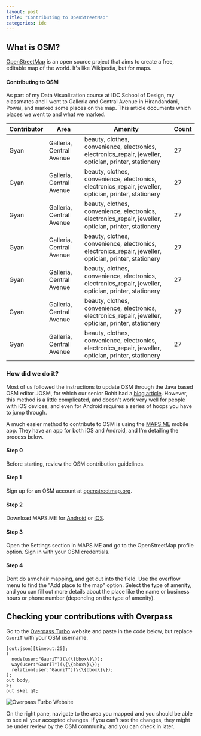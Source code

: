 ```yaml
---
layout: post
title: "Contributing to OpenStreetMap"
categories: idc
---
```


## What is OSM?
[OpenStreetMap](https://www.openstreetmap.org) is an open source project that aims to create a free, editable map of the world. It's like Wikipedia, but for maps.

#### Contributing to OSM
As part of my Data Visualization course at IDC School of Design, my classmates and I went to Galleria and Central Avenue in Hirandandani, Powai, and marked some places on the map. This article documents which places we went to and what we marked.


| Contributor | Area                     | Amenity                                                                                                | Count |
|-------------|--------------------------|--------------------------------------------------------------------------------------------------------|-------|
| Gyan        | Galleria, Central Avenue | beauty, clothes, convenience, electronics, electronics_repair, jeweller, optician, printer, stationery | 27    |
| Gyan        | Galleria, Central Avenue | beauty, clothes, convenience, electronics, electronics_repair, jeweller, optician, printer, stationery | 27    |
| Gyan        | Galleria, Central Avenue | beauty, clothes, convenience, electronics, electronics_repair, jeweller, optician, printer, stationery | 27    |
| Gyan        | Galleria, Central Avenue | beauty, clothes, convenience, electronics, electronics_repair, jeweller, optician, printer, stationery | 27    |
| Gyan        | Galleria, Central Avenue | beauty, clothes, convenience, electronics, electronics_repair, jeweller, optician, printer, stationery | 27    |
| Gyan        | Galleria, Central Avenue | beauty, clothes, convenience, electronics, electronics_repair, jeweller, optician, printer, stationery | 27    |
| Gyan        | Galleria, Central Avenue | beauty, clothes, convenience, electronics, electronics_repair, jeweller, optician, printer, stationery | 27    |

### How did we do it?
Most of us followed the instructions to update OSM through the Java based OSM editor JOSM, for which our senior Rohit had a [blog article](http://rohitg.in/2017/08/31/ContribOSM/). However, this method is a little complicated, and doesn't work very well for people with iOS devices, and even for Android requires a series of hoops you have to jump through.

A much easier method to contribute to OSM is using the [MAPS.ME](https://maps.me/) mobile app. They have an app for both iOS and Android, and I'm detailing the process below.

#### Step 0
Before starting, review the OSM contribution guidelines.

#### Step 1
Sign up for an OSM account at [openstreetmap.org](https://www.openstreetmap.org/).  

#### Step 2
Download MAPS.ME for [Android](https://play.google.com/store/apps/details?id=com.mapswithme.maps.pro&hl=en_IN) or [iOS](https://apps.apple.com/us/app/maps-me-offline-map-nav/id510623322).  

#### Step 3
Open the Settings section in MAPS.ME and go to the OpenStreetMap profile option. Sign in with your OSM credentials.

#### Step 4
Dont do armchair mapping, and get out into the field. Use the overflow menu to find the "Add place to the map" option. Select the type of amenity, and you can fill out more details about the place like the name or business hours or phone number (depending on the type of amenity). 

## Checking your contributions with Overpass

Go to the [Overpass Turbo](https://overpass-turbo.eu/) website and paste in the code below, but replace ````GauriT```` with your OSM username.


````
[out:json][timeout:25];
(
  node(user:"GauriT")(\{\{bbox\}\});
  way(user:"GauriT")(\{\{bbox\}\});
  relation(user:"GauriT")(\{\{bbox\}\});
);
out body;
>;
out skel qt;
````

![Overpass Turbo Website](https://gyanl.com/blog/assets/overpass.png)

On the right pane, navigate to the area you mapped and you should be able to see all your accepted changes. If you can't see the changes, they might be under review by the OSM community, and you can check in later.